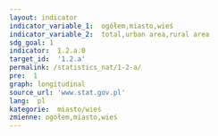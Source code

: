 ```yaml
---
layout: indicator
indicator_variable_1:  ogółem,miasto,wieś
indicator_variable_2:  total,urban area,rural area
sdg_goal: 1
indicator:  1.2.a.0
target_id:  '1.2.a'
permalink: /statistics_nat/1-2-a/
pre:  1
graph: longitudinal
source_url: 'www.stat.gov.pl'
lang:  pl
kategorie:  miasto/wieś
zmienne: ogółem,miasto,wieś
---
```


